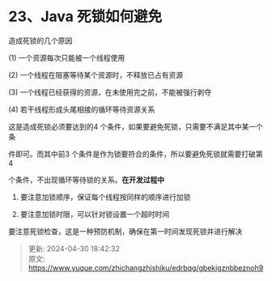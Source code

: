 # 23、Java 死锁如何避免

造成死锁的几个原因



(1) 一个资源每次只能被一个线程使用



(2) 一个线程在阻塞等待某个资源时，不释放已占有资源



(3) 一个线程已经获得的资源，在未使用完之前，不能被强行剥夺



(4) 若干线程形成头尾相接的循环等待资源关系



这是造成死锁必须要达到的4 个条件，如果要避免死锁，只需要不满足其中某一个条

件即可。而其中前3 个条件是作为锁要符合的条件，所以要避免死锁就需要打破第4

个条件，不出现循环等待锁的关系。**在开发过程中**

1. 要注意加锁顺序，保证每个线程按同样的顺序进行加锁



2. 要注意加锁时限，可以针对锁设置一个超时时间



要注意死锁检查，这是一种预防机制，确保在第一时间发现死锁并进行解决



> 更新: 2024-04-30 18:42:32  
> 原文: <https://www.yuque.com/zhichangzhishiku/edrbqg/gbekigznbbeznoh9>